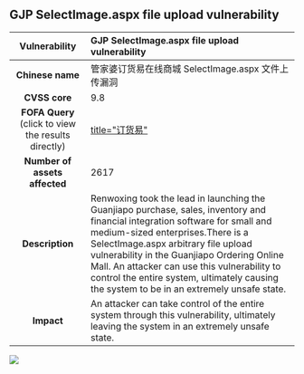 ## GJP SelectImage.aspx file upload vulnerability

|   **Vulnerability**  | 	GJP SelectImage.aspx file upload vulnerability  |
| :----:   | :-----|
|  **Chinese name**  | 	管家婆订货易在线商城 SelectImage.aspx 文件上传漏洞 |
| **CVSS core**  | 9.8 |
| **FOFA Query**  (click to view the results directly)| [title="订货易"](https://en.fofa.info/result?qbase64=dGl0bGU9Iuiuoui0p%2BaYkyI%3D) |
| **Number of assets affected**  | 	2617 |
| **Description**  | 	Renwoxing took the lead in launching the Guanjiapo purchase, sales, inventory and financial integration software for small and medium-sized enterprises.There is a SelectImage.aspx arbitrary file upload vulnerability in the Guanjiapo Ordering Online Mall. An attacker can use this vulnerability to control the entire system, ultimately causing the system to be in an extremely unsafe state. |
| **Impact** | An attacker can take control of the entire system through this vulnerability, ultimately leaving the system in an extremely unsafe state. |

![](https://s3.bmp.ovh/imgs/2023/09/15/68d54cb7ae080127.gif)
